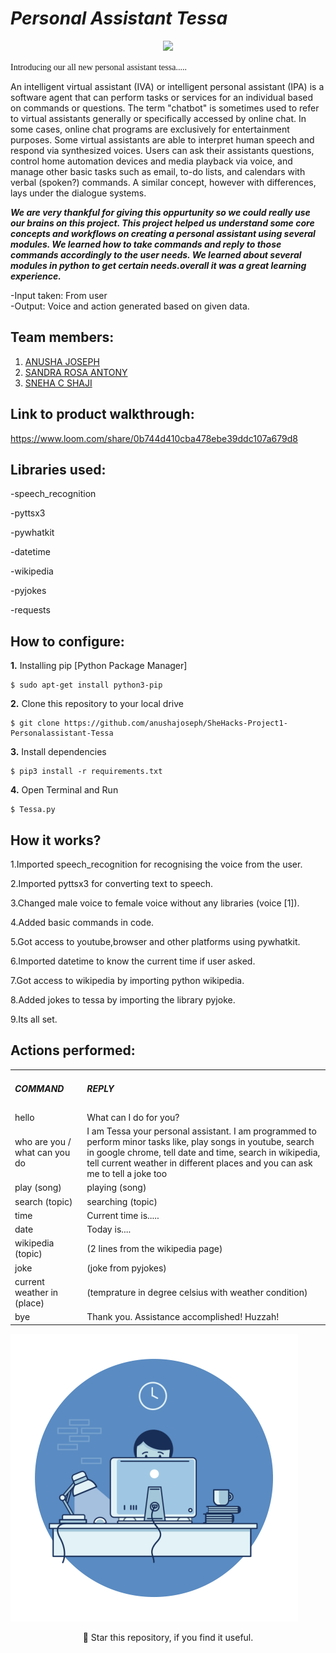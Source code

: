 # ***Personal Assistant Tessa***
<p align="center">
 <img width="600px" src="https://user-images.githubusercontent.com/84260242/134184077-fa68311c-65da-4391-b9e1-c642e8439771.png" />
</p>
<span style="font-family: 'Lucida Console';">Introducing our all new personal assistant tessa.....</span>
<p>An intelligent virtual assistant (IVA) or intelligent personal assistant (IPA) is a software agent that can perform tasks or services for an individual based on commands or questions. The term "chatbot" is sometimes used to refer to virtual assistants generally or specifically accessed by online chat. In some cases, online chat programs are exclusively for entertainment purposes. Some virtual assistants are able to interpret human speech and respond via synthesized voices. Users can ask their assistants questions, control home automation devices and media playback via voice, and manage other basic tasks such as email, to-do lists, and calendars with verbal (spoken?) commands. A similar concept, however with differences, lays under the dialogue systems.</p>

 ***We are very thankful for giving this oppurtunity so we could really use our brains on this project. This project helped us understand some core concepts and workflows on creating a personal assistant using several modules. We learned how to take commands and reply to those commands accordingly to the user needs. We learned about several modules in python to get certain needs.overall it was a great learning experience.***
 
-Input taken: From user
<br/>
-Output: Voice and action generated based on given data.

## Team members:
1. [ANUSHA JOSEPH](https://github.com/anushajoseph)
2. [SANDRA ROSA ANTONY](https://github.com/Sandra-Rosa)
3. [SNEHA C SHAJI](https://github.com/sneha2180)

  ## Link to product walkthrough:
 
 https://www.loom.com/share/0b744d410cba478ebe39ddc107a679d8
 
 ## Libraries used:
 
-speech_recognition

-pyttsx3

-pywhatkit

-datetime

-wikipedia

-pyjokes

-requests
  
 ## How to configure:
**1.** Installing pip [Python Package Manager]

```shell
$ sudo apt-get install python3-pip
```

**2.** Clone this repository to your local drive

```shell
$ git clone https://github.com/anushajoseph/SheHacks-Project1-Personalassistant-Tessa
```

**3.** Install dependencies

```shell
$ pip3 install -r requirements.txt
```

**4.** Open Terminal and Run 

```shell
$ Tessa.py
```

 ## How it works?
 
 1.Imported speech_recognition for recognising the voice from the user.
 
 2.Imported pyttsx3 for converting text to speech.
 
 3.Changed male voice to female voice without any libraries (voice [1]).
 
 4.Added basic commands in code.
 
 5.Got access to youtube,browser and other platforms using pywhatkit.
 
 6.Imported datetime to know the current time if user asked.
 
 7.Got access to wikipedia by importing python wikipedia.
 
 8.Added jokes to tessa by importing the library pyjoke.
 
 9.Its all set.
 
  ## Actions performed:
 
 <table>
<tr>
 <td><h5>COMMAND</h5></td>   
 <td><h5>REPLY</h5></td>
</tr>
<tr>
 <td>hello</td>		   
 <td>What can I do for you?</td>		
</tr>
<tr>
 <td>who are you / what can you do</td>		   
 <td>I am Tessa your personal assistant. I am programmed to perform minor tasks like, play songs in youtube, search in google chrome, tell date and time, search in wikipedia, tell current weather in different places and you can ask me to tell a joke too</td>
</tr>
<tr>
 <td>play (song)</td>		   
 <td>playing (song)</td>
</tr>
<tr>
 <td>search (topic)</td>		   
 <td>searching (topic)</td>
</tr>
<tr>
 <td>time</td>		   
 <td>Current time is.....</td>
</tr>
<tr>
 <td>date</td>		   
 <td>Today is....</td>
 </tr><tr>
 <td>wikipedia (topic)</td>		   
 <td>(2 lines from the wikipedia page)</td>
 </tr><tr>
 <td>joke</td>		   
 <td>(joke from pyjokes)</td>
 </tr>
 <tr>
 <td>current weather in (place)</td>		   
 <td>(temprature in degree celsius with weather condition)</td>
 </tr>
  <tr>
 <td>bye</td>		   
 <td>Thank you. Assistance accomplished! Huzzah!</td>
 </tr>
</table>

 ![gif](ef0936558e58d6bebf73fee2ae895fe3.gif)
 <p align="center">
 🌟 Star this repository, if you find it useful.
 </p>
